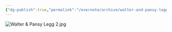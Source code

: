 ```yaml
---
{"dg-publish":true,"permalink":"/evernote/archive/walter-and-pansy-legg-1/","tags":["Pansy-McClung","Walter-Legg"]}
---
```


![Walter & Pansy Legg 2.jpg](/img/user/assets/Walter_&_Pansy_Legg.1.resources/Walter%20&%20Pansy%20Legg%202.jpg)
